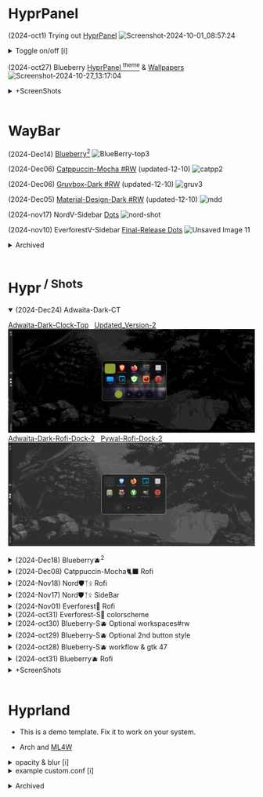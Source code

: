 # HyprPanel

(2024-oct1) Trying out [HyprPanel](https://www.reddit.com/r/unixporn/comments/1frzwbx/hyprland_hyprpanel_w_25_new_themes_20_prebuilt/#lightbox)
![Screenshot-2024-10-01_08:57:24](https://github.com/user-attachments/assets/17ae8b9c-26aa-496e-a6cc-f37e825035fe)

<details><summary>Toggle on/off [i]</summary>
<p>

```
bind = $mainMod, H, exec, agsv1 -t bar-0 # Toggle Hyprpanel
bind = $mainMod, C, exec, ~/.config/waybar/toggle.sh # Toggle WayBar
```

</p>

</details>

(2024-oct27) Blueberry [HyprPanel <sup>theme</sup>](https://github.com/j5onrf/dots/tree/main/HyprPanel) & [Wallpapers](https://github.com/j5onrf/walls/tree/main/Blueberry/Blueberry-Arch-Blur)
![Screenshot-2024-10-27_13:17:04](https://github.com/user-attachments/assets/5f92cc50-62c7-46c3-ac23-81b716305b8c)

<details><summary>+ScreenShots</summary>
<p>

(2024-oct26) HyprPanel & WayBar
![Screenshot-2024-10-27_18:21:11](https://github.com/user-attachments/assets/851678ef-a440-469e-b485-867240ebf268)

<details><summary>+ScreenShots</summary>
<p>

(2024-oct27) HyprPanel & WayBar
![Screenshot-2024-10-27_16:35:55](https://github.com/user-attachments/assets/f0cdebe9-56e6-4e46-b400-a07b801838e0)

<details><summary>+ScreenShots</summary>
<p>
  
HyprPanel & Waybar [Screenshot Archive](https://github.com/j5onrf/dots/blob/main/waybar/Screenshot%20Archive%202/Screenshots2.md)
```diff
https://github.com/j5onrf/dots/blob/main/waybar/Screenshot%20Archive%202/Screenshots2.md
```
</details>
</details>
</details>
</details>
</details>
</details>
<br>

# WayBar
(2024-Dec14) [Blueberry<sup>2</sup>](https://github.com/j5onrf/dots/tree/main/waybar/EverforestV-Sidebar/Final-Release/workspaces%23rw/Color%20Schemes%20and%20Themes/BlueBerry-RW) 
![BlueBerry-top3](https://github.com/user-attachments/assets/3c4e2df1-dc45-4290-a3f9-051c347bb9bf)

(2024-Dec06) [Catppuccin-Mocha #RW](https://github.com/j5onrf/dots/tree/main/waybar/EverforestV-Sidebar/Final-Release/workspaces%23rw/Color%20Schemes%20and%20Themes) (updated-12-10)
![catpp2](https://github.com/user-attachments/assets/bd6b609b-2bc3-4129-a9a3-7f010bb26eb6)

(2024-Dec06) [Gruvbox-Dark #RW](https://github.com/j5onrf/dots/tree/main/waybar/EverforestV-Sidebar/Final-Release/workspaces%23rw/Color%20Schemes%20and%20Themes) (updated-12-10)
![gruv3](https://github.com/user-attachments/assets/f3e42031-712e-4c79-b997-6533fe8eaa50)

(2024-Dec05) [Material-Design-Dark #RW](https://github.com/j5onrf/dots/tree/main/waybar/EverforestV-Sidebar/Final-Release/workspaces%23rw/Color%20Schemes%20and%20Themes) (updated-12-10)
![mdd](https://github.com/user-attachments/assets/37673f12-8a86-4a80-a3a3-65d6ebe19928)

(2024-nov17) NordV-Sidebar [Dots](https://github.com/j5onrf/dots/tree/main/waybar/EverforestV-Sidebar/Final-Release)
![nord-shot](https://github.com/user-attachments/assets/ec814964-33dc-4407-bf6f-9d04889acf71)

(2024-nov10) EverforestV-Sidebar [Final-Release Dots](https://github.com/j5onrf/dots/tree/main/waybar/EverforestV-Sidebar/Final-Release)
![Unsaved Image 11](https://github.com/user-attachments/assets/7d8ef481-b053-495e-97fa-69d83d35a29d)

<details><summary>Archived</summary>
<p>

(2024-nov03) EverforestV-Sidebar(updated-11-06)
![EverforestV-Sidebar-Minwidth2](https://github.com/user-attachments/assets/5eba6fd5-8aad-4052-9d96-28e843239414)
(2024-nov02) Everforest-S (updates-11-02)
![Sidebar_EF_02](https://github.com/user-attachments/assets/8b169fd0-27a2-46ce-a0e5-f6fc8c2bf9ef)
(2024-oct25) Blueberry-S [dots sidebar](https://github.com/j5onrf/dots/tree/main/waybar/Min-Blueberry/Sidebar) (updates-10-30)
![Screenshot-2024-10-26_09:30:052](https://github.com/user-attachments/assets/134ddb7a-edbe-420d-be89-5cf93cfdcb1e)
(2024-oct23) Blueberry [dots](https://github.com/j5onrf/dots/tree/main/waybar/Min-Blueberry)
![Screenshot-2024-10-22_18:10:23](https://github.com/user-attachments/assets/1678306d-1d1b-4a26-8fc8-e595b041e62b)
![Screenshot-2024-10-23_11:08:38](https://github.com/user-attachments/assets/aec7baec-f876-4df5-979d-0e32bb479380)
onedark-pixel
![Screenshot-2024-10-14_06:48:44](https://github.com/user-attachments/assets/29332da7-133b-427d-9d94-b57c46a039dd)
everforest
![Screenshot-2024-10-16_14:28:16](https://github.com/user-attachments/assets/4b1fb625-b818-4f1b-97ee-dc3dbd0c34ed)
gruv
![Screenshot-2024-10-16_17:23:34](https://github.com/user-attachments/assets/e3832c87-3ed8-4bd0-9fe1-2258e80290f4)

<details><summary>Archived</summary>
<p>

(2024-oct14) Min-Hyprtidy [dots](https://github.com/j5onrf/dots/tree/main/waybar/Min-Hyprtidy)
![Screenshot-2024-10-14_15:13:50](https://github.com/user-attachments/assets/48a256de-b979-49d9-8912-c2c4be1d33d0)

(2024-oct9) Min-Hyprclean 
![Screenshot-2024-10-09_08:59:42](https://github.com/user-attachments/assets/68e0ae88-b51d-46d4-8040-39a87f8578f4)

(2024-sep29) Min-Hyprnome 
![Screenshot-2024-09-28_14:16:32](https://github.com/user-attachments/assets/1a9a744f-90b9-4a2e-9f90-a4d97d31be1f)

(2024-sep28) Min-Modern<sup>2</sup>
![Screenshot-2024-09-27_12:39:19](https://github.com/user-attachments/assets/b73806fb-602b-4812-b628-77883e80a278)
![Screenshot-2024-09-28_10:11:39](https://github.com/user-attachments/assets/47f2df57-cc1e-481b-9384-58412e8c3af7)

(2024-sep25) Min-Modern 
![Screenshot-2024-09-25_11:57:23](https://github.com/user-attachments/assets/d4c37518-fe92-4841-84c0-51f421986f61)

(2024-sep22) Min-Monstr 
![Screenshot-2024-09-21_10:38:37](https://github.com/user-attachments/assets/a7af54b7-3288-4c38-8272-f217c2a3921d)
![Screenshot-2024-09-22_17:16:32](https://github.com/user-attachments/assets/2d673ff2-6801-4b40-a18b-cd171a85e8f9)

<details><summary>Archived sep2024</summary>
<p>
  
[ml4w-min-j5][rubik-font] (2024-sep) [dots-released](https://github.com/j5onrf/dots/tree/main/waybar/ml4w-min-j5)
![Screenshot-2024-09-13_08:04:12](https://github.com/user-attachments/assets/f48a4b73-7ac4-41b3-8639-388769214b29)
[gnome-extension-power]
![Screenshot-2024-09-14_07:49:163](https://github.com/user-attachments/assets/8b03d066-3c46-41dc-84d5-7b119fd36071)
[minimal-plus-function][group-sliders]
![minimal-plus-function](https://github.com/user-attachments/assets/4a129265-c715-4909-a86a-911fa3adcf10)
["hyprland/workspaces#rw" icons rewrite from] [Jakoolit dots](https://github.com/j5onrf/dots/tree/main/waybar/hyprland/workspaces%23rw%20icons%20rewrite%20from%20Jakoolit%20dots)
![Screenshot-2024-09-09_11:20:01](https://github.com/user-attachments/assets/54fa7009-d4e5-4306-845e-66c29e5c5067)

</p>
</details>
</details>
</details>
<br>


# Hypr<sup> / Shots</sup>

<details open><summary>(2024-Dec24) Adwaita-Dark-CT</summary> 
<p>

[Adwaita-Dark-Clock-Top](https://github.com/j5onrf/dots/tree/main/waybar/EverforestV-Sidebar/Final-Release/workspaces%23rw/Color%20Schemes%20and%20Themes/Adwaita-Dark-Clock-Top) &nbsp; [Updated_Version-2](https://github.com/j5onrf/dots/tree/main/waybar/EverforestV-Sidebar/Final-Release/workspaces%23rw/Color%20Schemes%20and%20Themes/Adwaita-Dark-Clock-Top/Updated_Version-2)
![Screenshot-2024-12-24_15:52:53](https://raw.githubusercontent.com/j5onrf/dots/refs/heads/main/rofi/Rofi-Dock-2/Adwaita-Dark/Pywal-Version-HYDE-ML4W/Screenshot-2024-12-27_17%3A40%3A04.png)
[Adwaita-Dark-Rofi-Dock-2](https://github.com/j5onrf/dots/tree/main/rofi/Rofi-Dock-2/Adwaita-Dark)  &nbsp; [Pywal-Rofi-Dock-2](https://github.com/j5onrf/dots/tree/main/rofi/Rofi-Dock-2/Adwaita-Dark/Pywal-Version-HYDE-ML4W)
![Screenshot-2024-12-26_15:52:53](https://raw.githubusercontent.com/j5onrf/dots/refs/heads/main/rofi/Rofi-Dock-2/Adwaita-Dark/Screenshot-2024-12-26_19%3A44%3A26.png)

<details><summary>(2024-Dec18) Blueberry🫐<sup>2</sup></summary> 
<p>
  
[Blueberry-3](https://github.com/j5onrf/dots/tree/main/waybar/EverforestV-Sidebar/Final-Release/workspaces%23rw/Color%20Schemes%20and%20Themes/BlueBerry-RW/Blueberry-3-RW) 
![Screenshot-2024-12-18_16:27:27](https://github.com/user-attachments/assets/7bfc6a6f-c564-466b-a556-3d1c5050bf10)

[Blueberry-Clock-Top](https://github.com/j5onrf/dots/tree/main/waybar/EverforestV-Sidebar/Final-Release/workspaces%23rw/Color%20Schemes%20and%20Themes/BlueBerry-RW/Blueberry-RW-Clock-Top)
![Screenshot-2024-12-18_16:17:59](https://github.com/user-attachments/assets/c9ea25a3-8b6f-4c58-b523-8f05fafc1ffc)

</details>

<details><summary>(2024-Dec08) Catppuccin-Mocha🐈‍⬛ Rofi</summary> 
<p>

[Icons-Only-Dock-Catppuccin-Mocha.rasi](https://github.com/j5onrf/dots/tree/main/rofi/Icons-only-rofi-catppuchin-mocha/Version-Two)  (updated-12-12) &nbsp; Centered Workspaces# + Proton Calendar PWA
![Screenshot-2024-12-12_18:09:11](https://github.com/user-attachments/assets/9b7bcc88-b133-40cd-8eb2-f03282b29cca)
![Screenshot-2024-12-12_18:30:10](https://github.com/user-attachments/assets/b18d0c17-ac13-44b6-a299-f16a22d5229f)
</details>

<details><summary>(2024-Nov18) Nord🛡️ᛉᛟ Rofi</summary> 
<p>

[Version<sup>3</sup>](https://github.com/j5onrf/dots/tree/main/rofi/Nord/Harmonized%20Rofi%20Config%20for%20NordV-Sidebar/More-Styles/Version-3) (Nov-21-2024) &nbsp; [Icons Only Beta](https://github.com/j5onrf/dots/tree/main/rofi/Nord/Harmonized%20Rofi%20Config%20for%20NordV-Sidebar/More-Styles/Version-3/More-Styles) (Nov-23-2024)
![Screenshot-v3](https://github.com/user-attachments/assets/789cf25a-6a70-4c6d-a397-05aee67ecdb8)
![Screenshot-2024-11-23_13:54:58](https://raw.githubusercontent.com/j5onrf/dots/refs/heads/main/rofi/Nord/Harmonized%20Rofi%20Config%20for%20NordV-Sidebar/More-Styles/Version-3/More-Styles/Screenshot-2024-11-24_09%3A23%3A49.png)
</details>

<details><summary>(2024-Nov17) Nord🛡️ᛉᛟ SideBar</summary>
<p>
  
[ColorScheme](https://github.com/j5onrf/dots/tree/main/waybar/EverforestV-Sidebar/Final-Release) &nbsp; [Wall](https://github.com/j5onrf/walls/tree/main/Nord) 
![](https://raw.githubusercontent.com/j5onrf/dots/refs/heads/main/waybar/EverforestV-Sidebar/Final-Release/Color%20Schemes%20and%20Themes/NordVivid/Screenshot-2024-11-17_11%3A46%3A18.png)
![Screenshot-2024-11-18_13:20:39](https://github.com/user-attachments/assets/3c36599f-6827-4620-9212-f3df63e1007c)
</details>

<details><summary>(2024-Nov01) Everforest🌿 Rofi</summary>
<p>
  
[everforest.rasi](https://github.com/j5onrf/dots/tree/main/rofi/EverForest%20Rofi) &nbsp; [walls](https://github.com/j5onrf/walls/tree/main/EverForest/EverForest_Arch) 
![Screenshot-2024-11-01_23:56:26](https://github.com/user-attachments/assets/c02e5d51-7335-493a-bc13-623e78e70884)
</details>

<details><summary>(2024-oct31) Everforest-S🌿 colorscheme</summary>
<p>

![Screenshot-2024-10-31_16:32:25](https://github.com/user-attachments/assets/4c1015e5-00d2-464b-acdd-480ff516b1dd)

</details>

<details><summary>(2024-oct30) Blueberry-S🫐 Optional workspaces#rw</summary>
<p>

[workspaces#rw](https://github.com/j5onrf/dots/tree/main/waybar/Min-Blueberry/Sidebar/Alpha-release/workspaces%23rw)
![Screenshot-2024-10-30_15:16:53](https://github.com/user-attachments/assets/f83a791b-93d6-4fb8-b06b-da27ba1d2a3d)

</details>

<details><summary>(2024-oct29) Blueberry-S🫐 Optional 2nd button style</summary>
<p>

Optional [2nd button style](https://github.com/j5onrf/dots/tree/main/waybar/Min-Blueberry/Sidebar/Alpha-release/Button-Style-2)
![Screenshot-2024-10-29_19:23:06](https://github.com/user-attachments/assets/b8109956-689d-4ca7-b20b-426421163b08)

</details>

<details><summary>(2024-oct28) Blueberry-S🫐 workflow & gtk 47</summary>
<p>

![Screenshot-2024-10-28_21:28:43](https://github.com/user-attachments/assets/879c4de9-4d82-42ee-9504-a54a3743443d)

</details>

<details><summary>(2024-oct31) Blueberry🫐 Rofi</summary>
<p>
 
[quick-simple-blueberry-rofi](https://github.com/j5onrf/dots/tree/main/rofi/Blueberry%20Rofi) 
Use [Rofi-Launcher](https://github.com/j5onrf/dots/tree/main/rofi/Rofi-Launcher) to have multi rofi

</details>

<details><summary>+ScreenShots</summary>
<p>

Hyprland [Screenshot Archive](https://github.com/j5onrf/dots/blob/main/waybar/Screenshot%20Archive/Screenshots.md)
```diff
https://github.com/j5onrf/dots/blob/main/waybar/Screenshot%20Archive/Screenshots.md
```

</p>
</details>
</details>
</details>
</details>
</details>
</details>
</details>
<br>

# Hyprland

  - This is a demo template. Fix it to work on your system.

  - Arch and [ML4W](https://github.com/mylinuxforwork/dotfiles)

 <details><summary>opacity & blur [i]</summary>
<p>
  To add blur I'm using 'blur wallpaper effect' for better performance. Everything with opacity <1 will have blur including waybar. If using ml4w, right click on wallpaper icon to select wallpaper effect blur* = 1,2.
  
```
  decoration {
    rounding = 0
    blur {
        enabled = false
        size = 6 # default 12
        passes = 3 # default 4
        new_optimizations = on
        ignore_opacity = true
        xray = true
      # blurls = waybar
    }
    active_opacity = 0.9 # 0.96
    inactive_opacity = 0.6
    fullscreen_opacity = 1

    drop_shadow = false
    shadow_range = 30
    shadow_render_power = 3
    col.shadow = 0x66000000
}
```
</p>
</details>

 <details><summary>example custom.conf [i]</summary>
<p>
  
```
# Don't allow idle on fullscreen windows
# windowrulev2 = idleinhibit fullscreen, class:.*

# Notifications change from - dunstify

# Load cliphist history
# exec-once = wl-paste --watch cliphist store --auto-delete 10

# Hyprpanel
exec-once = agsv1
bind = $mainMod, H, exec, agsv1 -t bar-0 # Toggle Hyprpanel

# Waybar
bind = $mainMod, W, exec, ~/.config/waybar/launch.sh # Relaunch Waybar
bind = $mainMod, C, exec, ~/.config/waybar/toggle.sh # Toggle waybar

# terminals
bind = $mainMod, X, exec, kgx # Open the terminal
bind = $mainMod, S, exec, kitty # Open the terminal
bind = $mainMod, D, exec, alacritty # Open the terminal
bind = $mainMod, A, exec, $(cat ~/.config/ml4w/settings/terminal.sh) --class dotfiles-floating # Open the terminal

# Rofi
bind = $mainMod, R, exec, zsh "$HOME/.config/rofi/bin/launcher2"

# screenshot 
bind =, Print, exec, grim -g "$(slurp)" - | wl-copy && wl-paste > ~/Pictures/Screenshots/Screenshot-$(date +%F_%T).png | notify-send "Screenshot of the region taken" -t 1000 # screenshot of a region 
bind = SHIFT, Print, exec, grim - | wl-copy && wl-paste > ~/Pictures/Screenshots/Screenshot-$(date +%F_%T).png | notify-send "Screenshot of whole screen taken" -t 1000 # screenshot of the whole screen

# kill hard
bind = $mainMod SHIFT, X, exec, notify-send -u critical -t 3000 "Kill" "Click any window kill it" & hyprctl kill

# org.gnome.Weather App floating
windowrulev2 = float,class:^(org.gnome.Weather)$
windowrulev2 = size 1100 900,class:^(org.gnome.Weather)$

# Proton-Calendar-PWA
windowrulev2 = float,class:^(brave-ojibjkjikcpjonjjngfkegflhmffeemk-Default)$
windowrulev2 = size 1100 800,class:^(brave-ojibjkjikcpjonjjngfkegflhmffeemk-Default)$

# keepassxc App floating
windowrulev2 = float,class:^(org.keepassxc.KeePassXC)$
windowrulev2 = size 1300 1100,class:^(org.keepassxc.KeePassXC)$

# Dimaround
windowrulev2 = dimaround, class:^(dotfiles-floating)
windowrulev2 = dimaround, class:^(Timeshift-gtk)
windowrulev2 = dimaround, class:^(org.keepassxc.KeePassXC)
windowrulev2 = dimaround, class:^(brave-ojibjkjikcpjonjjngfkegflhmffeemk-Default)
windowrulev2 = dimaround, class:^(org.gnome.Weather)

# Dim Background of Rofi
layerrule = dimaround, rofi

# This launches rofi on startup using rofi launcher.
# exec-once = ~/.config/rofi/bin/launcher2
# Added waybar relaunch to fix calendar loading issues
exec-once = ~/.config/rofi/bin/launcher; ~/.config/waybar/launch.sh

```

</p>
</details>

</p>
</details>

</p>
</details>

<details><summary>Archived</summary>
<p>

# Full WayBar Scroll

### Left -center scrolls workspaces. Right center- scrolls volume
  
  - Tips! Customize scroll in modules.json/config - 'persistent-workspaces' - 'pulseaudio' 'format:'

<details><summary>example [i]</summary>
<p>
  
# High Function
### Faster access to workspaces & volume - [example.conf](https://github.com/j5onrf/dots/tree/main/waybar/example-full-waybar-scroll)

[gnome-extension-power]
![Screenshot-2024-09-14_07:49:163](https://github.com/user-attachments/assets/8b03d066-3c46-41dc-84d5-7b119fd36071)

[minimal-plus-function][group-sliders]
![minimal-plus-function](https://github.com/user-attachments/assets/4a129265-c715-4909-a86a-911fa3adcf10)

["hyprland/workspaces#rw" icons rewrite from] [Jakoolit dots](https://github.com/j5onrf/dots/tree/main/waybar/hyprland/workspaces%23rw%20icons%20rewrite%20from%20Jakoolit%20dots)
![Screenshot-2024-09-09_11:20:01](https://github.com/user-attachments/assets/54fa7009-d4e5-4306-845e-66c29e5c5067)

</p>
</details>



